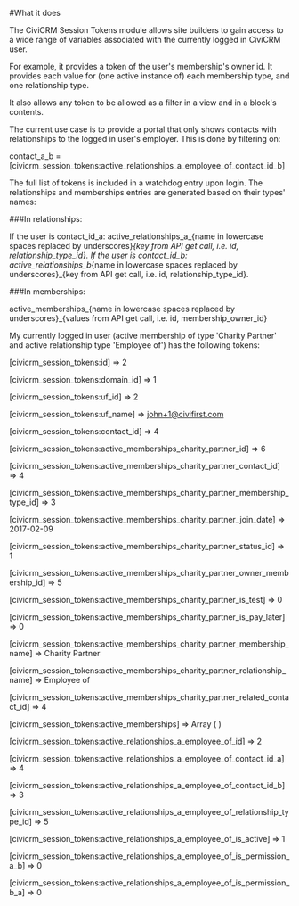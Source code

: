 #What it does

The CiviCRM Session Tokens module allows site builders to gain access to a
wide range of variables associated with the currently logged in CiviCRM user.

For example, it provides a token of the user's membership's owner id. It
provides each value for (one active instance of) each membership type, and one
relationship type.

It also allows any token to be allowed as a filter in a view and in a block's contents.

The current use case is to provide a portal that only shows contacts with
relationships to the logged in user's employer. This is done by filtering on:

   contact_a_b = [civicrm_session_tokens:active_relationships_a_employee_of_contact_id_b]

The full list of tokens is included in a watchdog entry upon login. The
relationships and memberships entries are generated based on their types' names:

###In relationships:

If the user is contact_id_a: active_relationships_a_{name in lowercase spaces replaced by underscores}_{key from API get call, i.e. id, relationship_type_id}.
If the user is contact_id_b: active_relationships_b_{name in lowercase spaces replaced by underscores}_{key from API get call, i.e. id, relationship_type_id}.

###In memberships:

active_memberships_{name in lowercase spaces replaced by underscores}_{values from API get call, i.e. id, membership_owner_id}
 
My currently logged in user (active membership of type 'Charity Partner' and active relationship type 'Employee of') has the following tokens:

[civicrm_session_tokens:id] => 2 

[civicrm_session_tokens:domain_id] => 1 

[civicrm_session_tokens:uf_id] => 2 

[civicrm_session_tokens:uf_name] => john+1@civifirst.com 

[civicrm_session_tokens:contact_id] => 4 

[civicrm_session_tokens:active_memberships_charity_partner_id] => 6 

[civicrm_session_tokens:active_memberships_charity_partner_contact_id] => 4 

[civicrm_session_tokens:active_memberships_charity_partner_membership_type_id] => 3 

[civicrm_session_tokens:active_memberships_charity_partner_join_date] => 2017-02-09 

[civicrm_session_tokens:active_memberships_charity_partner_status_id] => 1 

[civicrm_session_tokens:active_memberships_charity_partner_owner_membership_id] => 5 

[civicrm_session_tokens:active_memberships_charity_partner_is_test] => 0 

[civicrm_session_tokens:active_memberships_charity_partner_is_pay_later] => 0 

[civicrm_session_tokens:active_memberships_charity_partner_membership_name] => Charity Partner 

[civicrm_session_tokens:active_memberships_charity_partner_relationship_name] => Employee of 

[civicrm_session_tokens:active_memberships_charity_partner_related_contact_id] => 4 

[civicrm_session_tokens:active_memberships] => Array ( ) 

[civicrm_session_tokens:active_relationships_a_employee_of_id] => 2 

[civicrm_session_tokens:active_relationships_a_employee_of_contact_id_a] => 4 

[civicrm_session_tokens:active_relationships_a_employee_of_contact_id_b] => 3 

[civicrm_session_tokens:active_relationships_a_employee_of_relationship_type_id] => 5 

[civicrm_session_tokens:active_relationships_a_employee_of_is_active] => 1 

[civicrm_session_tokens:active_relationships_a_employee_of_is_permission_a_b] => 0 

[civicrm_session_tokens:active_relationships_a_employee_of_is_permission_b_a] => 0
